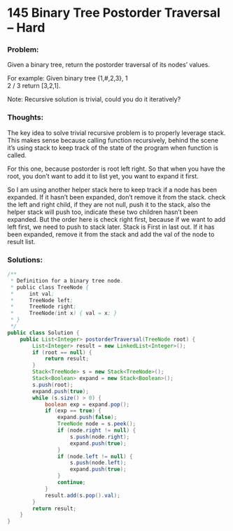 # 145 Binary Tree Postorder Traversal – Hard


### Problem:


Given a binary tree, return the postorder traversal of its nodes’ values.

For example:
Given binary tree {1,#,2,3},
1
\
2
/
3
return [3,2,1].

Note: Recursive solution is trivial, could you do it iteratively?

### Thoughts:


The key idea to solve trivial recursive problem is to properly leverage stack.
This makes sense because calling function recursively, behind the scene it’s using stack to keep track of the state of the program when function is called.

For this one, because postorder is root left right. So that when you have the root, you don’t want to add it to list yet, you want to expand it first.

So I am using another helper stack here to keep track if a node has been expanded.
If it hasn’t been expanded, don’t remove it from the stack. check the left and right child, if they are not null, push it to the stack, also the helper stack will push too, indicate these two children hasn’t been expanded. But the order here is check right first, because if we want to add left first, we need to push to stack later. Stack is First in last out.
If it has been expanded, remove it from the stack and add the val of the node to result list.


### Solutions:


```java
/**
 * Definition for a binary tree node.
 * public class TreeNode {
 *     int val;
 *     TreeNode left;
 *     TreeNode right;
 *     TreeNode(int x) { val = x; }
 * }
 */
public class Solution {
    public List<Integer> postorderTraversal(TreeNode root) {
        List<Integer> result = new LinkedList<Integer>();
        if (root == null) {
            return result;
        }
        Stack<TreeNode> s = new Stack<TreeNode>();
        Stack<Boolean> expand = new Stack<Boolean>();
        s.push(root);
        expand.push(true);
        while (s.size() > 0) {
            boolean exp = expand.pop();
            if (exp == true) {
                expand.push(false);
                TreeNode node = s.peek();
                if (node.right != null) {
                    s.push(node.right);
                    expand.push(true);
                }
                if (node.left != null) {
                    s.push(node.left);
                    expand.push(true);
                }
                continue;
            }
            result.add(s.pop().val);
        }
        return result;
    }
}
```